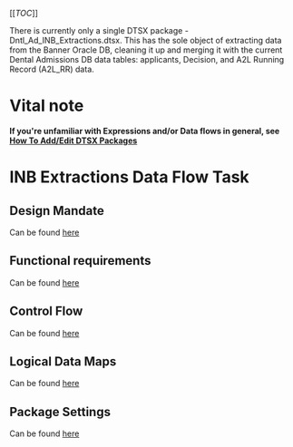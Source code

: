 [[_TOC_]]

There is currently only a single DTSX package - Dntl_Ad_INB_Extractions.dtsx. This has the sole object of extracting data from the Banner Oracle DB, cleaning it up and merging it with the current Dental Admissions DB data tables: applicants, Decision, and A2L Running Record (A2L_RR) data.

# Vital note
**If you're unfamiliar with Expressions and/or Data flows in general, see [How To Add/Edit DTSX Packages](/Intro/How-To-Add-Edit-DTSX-Packages)**

# INB Extractions Data Flow Task

## Design Mandate

Can be found [here](/Intro/SSIS-Package/Design-Mandate)

## Functional requirements

Can be found [here](/Intro/SSIS-Package/Functional-Requirements)

## Control Flow

Can be found [here](/Intro/SSIS-Package/Control-Flow)

## Logical Data Maps

Can be found [here](/Intro/SSIS-Package/Logical-Data-Map)

## Package Settings

Can be found [here](/Intro/SSIS-Package/Package-Settings)